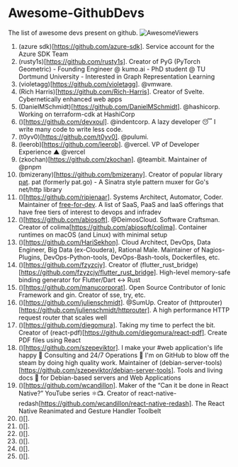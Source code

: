 # Awesome-GithubDevs

The list of awesome devs present on github.
![AwesomeViewers](https://visitor-badge.glitch.me/badge?page_id=sunilrai486.awesomegithubdevs&left_color=green&right_color=red)

1. (azure sdk)[https://github.com/azure-sdk]. Service account for the Azure SDK Team
2. (rusty1s)[https://github.com/rusty1s]. Creator of PyG (PyTorch Geometric) - Founding Engineer @ kumo.ai - PhD student @ TU Dortmund University - Interested in Graph Representation Learning
3. (violetagg)[https://github.com/violetagg]. @vmware.
4. (Rich Harris)[https://github.com/Rich-Harris]. Creator of Svelte. Cybernetically enhanced web apps
5. (DanielMSchmidt)[https://github.com/DanielMSchmidt]. @hashicorp. Working on terraform-cdk at HashiCorp
6. ()[https://github.com/devxoul]. @indentcorp. A lazy developer 😴 I write many code to write less code.
7. (t0yv0)[https://github.com/t0yv0]. @pulumi.
8. (leerob)[https://github.com/leerob]. @vercel. VP of Developer Experience ▲ @vercel
9. (zkochan)[https://github.com/zkochan]. @teambit. Maintainer of @pnpm
10. (bmizerany)[https://github.com/bmizerany]. Creator of popular library [pat](https://github.com/bmizerany/pat). pat (formerly pat.go) - A Sinatra style pattern muxer for Go's net/http library
11. ()[https://github.com/ripienaar].  Systems Architect, Automator, Coder. Maintainer of [free-for-dev](https://github.com/ripienaar/free-for-dev). A list of SaaS, PaaS and IaaS offerings that have free tiers of interest to devops and infradev
12. ()[https://github.com/abiosoft]. @DeimosCloud. Software Craftsman. Creator of colima[https://github.com/abiosoft/colima]. Container runtimes on macOS (and Linux) with minimal setup
13. ()[https://github.com/HariSekhon]. Cloud Architect, DevOps, Data Engineer, Big Data (ex-Cloudera), Rational Male. Maintainer of Nagios-Plugins, DevOps-Python-tools, DevOps-Bash-tools, Dockerfiles, etc.
14. ()[https://github.com/fzyzcjy]. Creator of (flutter_rust_bridge)[https://github.com/fzyzcjy/flutter_rust_bridge]. High-level memory-safe binding generator for Flutter/Dart <-> Rust
15. ()[https://github.com/manucorporat]. Open Source Contributor of Ionic Framework and gin. Creator of sse, try, etc.
16. ()[https://github.com/julienschmidt]. @SumUp. Creator of (httprouter)[https://github.com/julienschmidt/httprouter]. A high performance HTTP request router that scales well
17. ()[https://github.com/diegomura]. Taking my time to perfect the bit. Creator of (react-pdf)[https://github.com/diegomura/react-pdf]. Create PDF files using React
18. ()[https://github.com/szepeviktor]. I make your #web application's life happy 📡 Consulting and 24/7 Operations 🏡 I'm on GitHub to blow off the steam by doing high quality work. Maintainer of (debian-server-tools)[https://github.com/szepeviktor/debian-server-tools]. Tools and living docs 🧬 for Debian-based servers and Web Applications
19. ()[https://github.com/wcandillon]. Maker of the “Can it be done in React Native?” YouTube series ⚛️📺. Creator of react-native-redash[https://github.com/wcandillon/react-native-redash]. The React Native Reanimated and Gesture Handler Toolbelt
20. ()[].
21. ()[].
22. ()[].
23. ()[].
24. ()[].
25. ()[].

